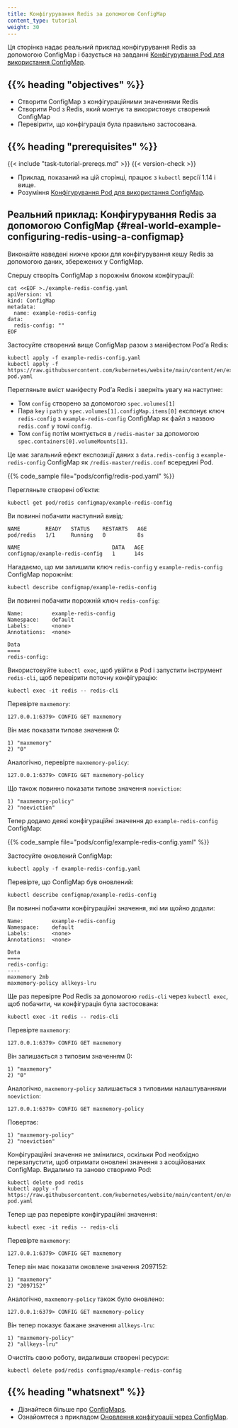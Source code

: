```yaml
---
title: Конфігурування Redis за допомогою ConfigMap
content_type: tutorial
weight: 30
---
```


<!-- overview -->

Ця сторінка надає реальний приклад конфігурування Redis за допомогою ConfigMap і базується на завданні [Конфігурування Pod для використання ConfigMap](/uk/docs/tasks/configure-pod-container/configure-pod-configmap/).

## {{% heading "objectives" %}}

* Створити ConfigMap з конфігураційними значеннями Redis
* Створити Pod з Redis, який монтує та використовує створений ConfigMap
* Перевірити, що конфігурація була правильно застосована.

## {{% heading "prerequisites" %}}

{{< include "task-tutorial-prereqs.md" >}} {{< version-check >}}

* Приклад, показаний на цій сторінці, працює з `kubectl` версії 1.14 і вище.
* Розуміння [Конфігурування Pod для використання ConfigMap](/uk/docs/tasks/configure-pod-container/configure-pod-configmap/).

<!-- lessoncontent -->

## Реальний приклад: Конфігурування Redis за допомогою ConfigMap {#real-world-example-configuring-redis-using-a-configmap}

Виконайте наведені нижче кроки для конфігурування кешу Redis за допомогою даних, збережених у ConfigMap.

Спершу створіть ConfigMap з порожнім блоком конфігурації:

```shell
cat <<EOF >./example-redis-config.yaml
apiVersion: v1
kind: ConfigMap
metadata:
  name: example-redis-config
data:
  redis-config: ""
EOF
```

Застосуйте створений вище ConfigMap разом з маніфестом Podʼа Redis:

```shell
kubectl apply -f example-redis-config.yaml
kubectl apply -f https://raw.githubusercontent.com/kubernetes/website/main/content/en/examples/pods/config/redis-pod.yaml
```

Перегляньте вміст маніфесту Podʼа Redis і зверніть увагу на наступне:

* Том `config` створено за допомогою `spec.volumes[1]`
* Пара `key` і `path` у `spec.volumes[1].configMap.items[0]` експонує ключ `redis-config` з  `example-redis-config` ConfigMap як файл з назвою `redis.conf` у томі `config`.
* Том `config` потім монтується в `/redis-master` за допомогою `spec.containers[0].volumeMounts[1]`.

Це має загальний ефект експозиції даних з `data.redis-config` з `example-redis-config` ConfigMap як `/redis-master/redis.conf` всередині Pod.

{{% code_sample file="pods/config/redis-pod.yaml" %}}

Перегляньте створені обʼєкти:

```shell
kubectl get pod/redis configmap/example-redis-config 
```

Ви повинні побачити наступний вивід:

```none
NAME        READY   STATUS    RESTARTS   AGE
pod/redis   1/1     Running   0          8s

NAME                             DATA   AGE
configmap/example-redis-config   1      14s
```

Нагадаємо, що ми залишили ключ `redis-config` у `example-redis-config` ConfigMap порожнім:

```shell
kubectl describe configmap/example-redis-config
```

Ви повинні побачити порожній ключ `redis-config`:

```shell
Name:         example-redis-config
Namespace:    default
Labels:       <none>
Annotations:  <none>

Data
====
redis-config:
```

Використовуйте `kubectl exec`, щоб увійти в Pod і запустити інструмент `redis-cli`, щоб перевірити поточну конфігурацію:

```shell
kubectl exec -it redis -- redis-cli
```

Перевірте `maxmemory`:

```shell
127.0.0.1:6379> CONFIG GET maxmemory
```

Він має показати типове значення 0:

```shell
1) "maxmemory"
2) "0"
```

Аналогічно, перевірте `maxmemory-policy`:

```shell
127.0.0.1:6379> CONFIG GET maxmemory-policy
```

Що також повинно показати типове значення `noeviction`:

```shell
1) "maxmemory-policy"
2) "noeviction"
```

Тепер додамо деякі конфігураційні значення до `example-redis-config` ConfigMap:

{{% code_sample file="pods/config/example-redis-config.yaml" %}}

Застосуйте оновлений ConfigMap:

```shell
kubectl apply -f example-redis-config.yaml
```

Перевірте, що ConfigMap був оновлений:

```shell
kubectl describe configmap/example-redis-config
```

Ви повинні побачити конфігураційні значення, які ми щойно додали:

```shell
Name:         example-redis-config
Namespace:    default
Labels:       <none>
Annotations:  <none>

Data
====
redis-config:
----
maxmemory 2mb
maxmemory-policy allkeys-lru
```

Ще раз перевірте Pod Redis за допомогою `redis-cli` через `kubectl exec`, щоб побачити, чи конфігурація була застосована:

```shell
kubectl exec -it redis -- redis-cli
```

Перевірте `maxmemory`:

```shell
127.0.0.1:6379> CONFIG GET maxmemory
```

Він залишається з типовим значенням 0:

```shell
1) "maxmemory"
2) "0"
```

Аналогічно, `maxmemory-policy` залишається з типовими налаштуваннями `noeviction`:

```shell
127.0.0.1:6379> CONFIG GET maxmemory-policy
```

Повертає:

```shell
1) "maxmemory-policy"
2) "noeviction"
```

Конфігураційні значення не змінилися, оскільки Pod необхідно перезапустити, щоб отримати оновлені значення з асоційованих ConfigMap. Видалимо та заново створимо Pod:

```shell
kubectl delete pod redis
kubectl apply -f https://raw.githubusercontent.com/kubernetes/website/main/content/en/examples/pods/config/redis-pod.yaml
```

Тепер ще раз перевірте конфігураційні значення:

```shell
kubectl exec -it redis -- redis-cli
```

Перевірте `maxmemory`:

```shell
127.0.0.1:6379> CONFIG GET maxmemory
```

Тепер він має показати оновлене значення 2097152:

```shell
1) "maxmemory"
2) "2097152"
```

Аналогічно, `maxmemory-policy` також було оновлено:

```shell
127.0.0.1:6379> CONFIG GET maxmemory-policy
```

Він тепер показує бажане значення `allkeys-lru`:

```shell
1) "maxmemory-policy"
2) "allkeys-lru"
```

Очистіть свою роботу, видаливши створені ресурси:

```shell
kubectl delete pod/redis configmap/example-redis-config
```

## {{% heading "whatsnext" %}}

* Дізнайтеся більше про [ConfigMaps](/uk/docs/tasks/configure-pod-container/configure-pod-configmap/).
* Ознайомтеся з прикладом [Оновлення конфігурації через ConfigMap](/uk/docs/tutorials/configuration/updating-configuration-via-a-configmap/).
